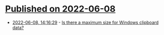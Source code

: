 # [Published on 2022-06-08](index.md)

* [2022-06-08, 14:16:29](https://news.ycombinator.com/item?id=31667701) - [Is there a maximum size for Windows clipboard data?](https://devblogs.microsoft.com/oldnewthing/20220608-00/?p=106727)
